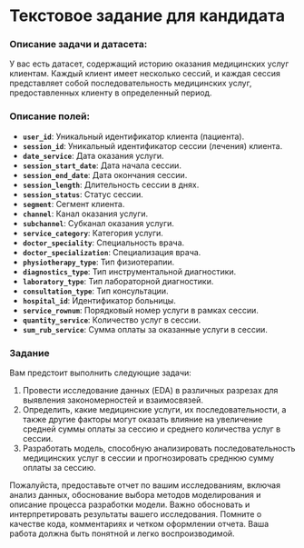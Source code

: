 # **Текстовое задание для кандидата**

### **Описание задачи и датасета:**

У вас есть датасет, содержащий историю оказания медицинских услуг клиентам. Каждый клиент имеет несколько сессий, и каждая сессия представляет собой последовательность медицинских услуг, предоставленных клиенту в определенный период.

### **Описание полей:**

- **`user_id`**: Уникальный идентификатор клиента (пациента).
- **`session_id`**: Уникальный идентификатор сессии (лечения) клиента.
- **`date_service`**: Дата оказания услуги.
- **`session_start_date`**: Дата начала сессии.
- **`session_end_date`**: Дата окончания сессии.
- **`session_length`**: Длительность сессии в днях.
- **`session_status`**: Статус сессии.
- **`segment`**: Сегмент клиента.
- **`channel`**: Канал оказания услуги.
- **`subchannel`**: Субканал оказания услуги.
- **`service_category`**: Категория услуги.
- **`doctor_speciality`**: Специальность врача.
- **`doctor_specialization`**: Специализация врача.
- **`physiotherapy_type`**: Тип физиотерапии.
- **`diagnostics_type`**: Тип инструментальной диагностики.
- **`laboratory_type`**: Тип лабораторной диагностики.
- **`consultation_type`**: Тип консультации.
- **`hospital_id`**: Идентификатор больницы.
- **`service_rownum`**: Порядковый номер услуги в рамках сессии.
- **`quantity_service`**: Количество услуг в сессии.
- **`sum_rub_service`**: Сумма оплаты за оказанные услуги в сессии.

### Задание

Вам предстоит выполнить следующие задачи:

1. Провести исследование данных (EDA) в различных разрезах для выявления закономерностей и взаимосвязей.
2. Определить, какие медицинские услуги, их последовательности, а также другие факторы могут оказать влияние на увеличение средней суммы оплаты за сессию и среднего количества услуг в сессии.
3. Разработать модель, способную анализировать последовательность медицинских услуг в сессии и прогнозировать среднюю сумму оплаты за сессию.

Пожалуйста, предоставьте отчет по вашим исследованиям, включая анализ данных, обоснование выбора методов моделирования и описание процесса разработки модели. Важно обосновать и интерпретировать результаты вашего исследования. Помните о качестве кода, комментариях и четком оформлении отчета. Ваша работа должна быть понятной и легко воспроизводимой.
